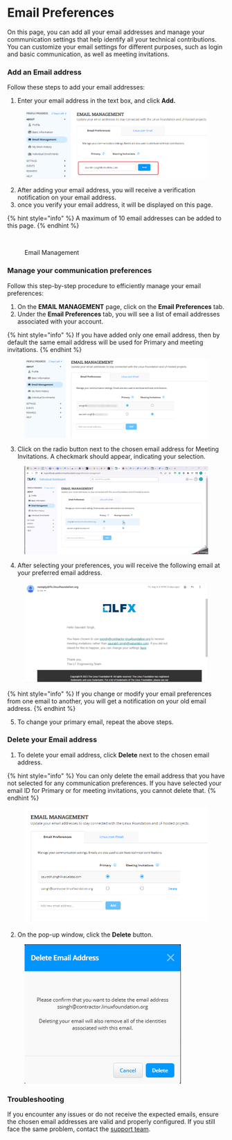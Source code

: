 # Email Preferences

On this page, you can add all your email addresses and manage your communication settings that help identify all your technical contributions. You can customize your email settings for different purposes, such as login and basic communication, as well as meeting invitations.&#x20;

### Add an Email address

Follow these steps to add your email addresses:

1. Enter your email address in the text box, and click **Add.**

<figure><img src="../../../../.gitbook/assets/2023-08-03_22h19_36.png" alt=""><figcaption></figcaption></figure>

2. After adding your email address, you will receive a verification notification on your email address.
3. once you verify your email address, it will be displayed on this page.

{% hint style="info" %}
A maximum of 10 email addresses can be added to this page.
{% endhint %}

<figure><img src="../../../../.gitbook/assets/email_management.PNG" alt=""><figcaption><p>Email Management</p></figcaption></figure>

### Manage your communication preferences

Follow this step-by-step procedure to efficiently manage your email preferences:

1. On the **EMAIL MANAGEMENT** page, click on the **Email Preferences** tab.
2. Under the **Email Preferences** tab, you will see a list of email addresses associated with your account.

{% hint style="info" %}
If you have added only one email address, then by default the same email address will be used for Primary and meeting invitations.
{% endhint %}

<figure><img src="../../../../.gitbook/assets/2023-08-03_22h36_22.png" alt=""><figcaption></figcaption></figure>

3. Click on the radio button next to the chosen email address for Meeting Invitations. A checkmark should appear, indicating your selection.

<figure><img src="../../../../.gitbook/assets/2023-08-03_22h42_29.gif" alt=""><figcaption></figcaption></figure>

4. After selecting your preferences, you will receive the following email at your preferred email address.

<figure><img src="../../../../.gitbook/assets/2023-08-07_10h29_48.png" alt=""><figcaption></figcaption></figure>

{% hint style="info" %}
If you change or modify your email preferences from one email to another, you will get a notification on your old email address.
{% endhint %}

5. To change your primary email, repeat the above steps.

### Delete your Email address

1. To delete your email address, click **Delete** next to the chosen email address.

{% hint style="info" %}
You can only delete the email address that you have not selected for any communication preferences. If you have selected your email ID for Primary or for meeting invitations, you cannot delete that.
{% endhint %}

<figure><img src="../../../../.gitbook/assets/2023-08-03_23h08_31.png" alt=""><figcaption></figcaption></figure>

2. On the pop-up window, click the **Delete** button.

<figure><img src="../../../../.gitbook/assets/2023-08-03_23h09_37.png" alt=""><figcaption></figcaption></figure>

### **Troubleshooting**

If you encounter any issues or do not receive the expected emails, ensure the chosen email addresses are valid and properly configured. If you still face the same problem, contact the [support team](https://jira.linuxfoundation.org/plugins/servlet/desk/portal/4/create/255).
